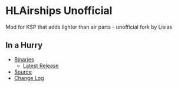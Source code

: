 # HLAirships Unofficial

Mod for KSP that adds lighter than air parts - unofficial fork by Lisias


## In a Hurry

* [Binaries](./Archive)
    + [Latest Release](https://github.com/net-lisias-kspu/HLAirships/releases)
* [Source](https://github.com/net-lisias-kspu/HLAirships)
* [Change Log](./CHANGE_LOG.md)
